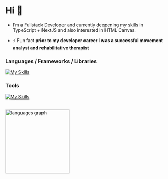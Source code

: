 <h1>Hi 👋</h1>

- I’m a Fullstack Developer and currently deepening my skills in TypeScript + NextJS and also interested in HTML Canvas.

- ⚡ Fun fact **prior to my developer career I was a successful movement analyst and rehabilitative therapist**

<h3 align="left">Languages / Frameworks / Libraries</h3>

[![My Skills](https://skillicons.dev/icons?i=react,vite,nextjs,js,ts,html,css,sass,less,tailwind,express,nodejs,mongodb)](https://skillicons.dev)

<h3 align="left">Tools</h3>

[![My Skills](https://skillicons.dev/icons?i=webstorm,vscode,firebase,aws,git,github,npm,yarn,figma,wordpress)](https://skillicons.dev)

<br clear="both">

<div align="left">
  <img src="https://github-readme-stats.vercel.app/api/top-langs?username=karakayametin8787&locale=en&hide_title=false&layout=compact&card_width=320&langs_count=6&theme=dracula&hide_border=true&order=2" height="200" alt="languages graph"  />
</div>

###


